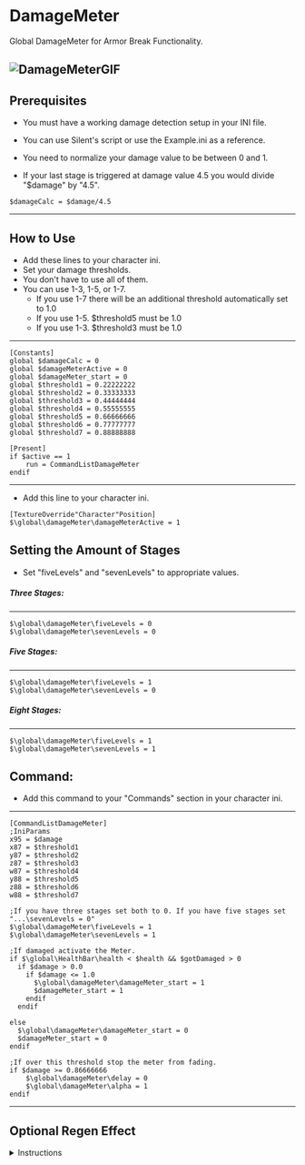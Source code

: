
# DamageMeter
Global DamageMeter for Armor Break Functionality.

![DamageMeterGIF](https://github.com/a4happy20/DamageMeter/assets/84645516/2d30b4f0-7dce-40f0-8c04-48fbef527724)
---

## Prerequisites
				

- You must have a working damage detection setup in your INI file.
- You can use Silent's script or use the Example.ini as a reference.
  
  
- You need to normalize your damage value to be between 0 and 1.
- If your last stage is triggered at damage value 4.5 you would divide "$damage" by "4.5".
				      
~~~
$damageCalc = $damage/4.5
~~~
***
				    
## How to Use
				   
- Add these lines to your character ini.
- Set your damage thresholds.
- You don't have to use all of them.
- You can use 1-3, 1-5, or 1-7.
  - If you use 1-7 there will be an additional threshold automatically set to 1.0
  - If you use 1-5. $threshold5 must be 1.0
  - If you use 1-3. $threshold3 must be 1.0

---				
~~~
[Constants]
global $damageCalc = 0
global $damageMeterActive = 0
global $damageMeter_start = 0
global $threshold1 = 0.22222222
global $threshold2 = 0.33333333
global $threshold3 = 0.44444444
global $threshold4 = 0.55555555
global $threshold5 = 0.66666666
global $threshold6 = 0.77777777
global $threshold7 = 0.88888888

[Present]
if $active == 1
    run = CommandListDamageMeter
endif
~~~
---
			     
- Add this line to your character ini.
			   
~~~
[TextureOverride"Character"Position]
$\global\damageMeter\damageMeterActive = 1
~~~

			     
## Setting the Amount of Stages
  
- Set "fiveLevels" and "sevenLevels" to appropriate values.

			     
##### Three Stages:
---
~~~
$\global\damageMeter\fiveLevels = 0
$\global\damageMeter\sevenLevels = 0
~~~
                          
##### Five Stages:
---                           
~~~
$\global\damageMeter\fiveLevels = 1
$\global\damageMeter\sevenLevels = 0
~~~
                    
##### Eight Stages:
---                             
~~~
$\global\damageMeter\fiveLevels = 1
$\global\damageMeter\sevenLevels = 1
~~~
                                   

## Command:
                      
- Add this command to your "Commands" section in your character ini.
---      
~~~
[CommandListDamageMeter]
;IniParams
x95 = $damage
x87 = $threshold1
y87 = $threshold2
z87 = $threshold3
w87 = $threshold4
y88 = $threshold5
z88 = $threshold6
w88 = $threshold7

;If you have three stages set both to 0. If you have five stages set "...\sevenLevels = 0"
$\global\damageMeter\fiveLevels = 1
$\global\damageMeter\sevenLevels = 1

;If damaged activate the Meter.
if $\global\HealthBar\health < $health && $gotDamaged > 0
  if $damage > 0.0
    if $damage <= 1.0
      $\global\damageMeter\damageMeter_start = 1
      $damageMeter_start = 1
    endif
  endif

else
  $\global\damageMeter\damageMeter_start = 0
  $damageMeter_start = 0
endif

;If over this threshold stop the meter from fading.
if $damage >= 0.86666666
	$\global\damageMeter\delay = 0
	$\global\damageMeter\alpha = 1
endif
~~~
---
  
## Optional Regen Effect
<details>
  <summary>Instructions</summary>
  ---
  <img src="https://github.com/a4happy20/DamageMeter/assets/84645516/b41c4499-f91d-4bcf-82d9-ecb1e1f63c19" alt="DamageMeter_Regen">

  ---
   - Add these lines to your characters INI.
   - You can change effect type with "alt+H"
  ---	 
  ~~~
  [Present]
  if $active == 1
      run = CommandListRegen
  endif

  [TextureOverride"Character"Position]
  $\global\regenEffect\regenActive = 1

  [CommandListRegen]
  ; triggers at tubby and over 80% health.
  if $\global\regenEffect\tubby == 1 && $health >= 0.8
         $\global\regenEffect\regenEffect = 1
 	 ;Add lines to restore outfit
     endif
  endif

  ; triggers when you open the healing menu at a statue.
  if $\global\regenEffect\statueBlessing == 1
  ;Add lines to restore outfit
  endif
  ~~~
  ---
</details>
